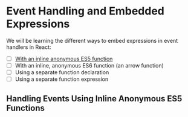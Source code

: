 # Event Handling and Embedded Expressions

We will be learning the different ways to embed expressions in event handlers in React:

- [ ] [With an inline anonymous ES5 function](#handling-events-using-inline-anonymous-es5-functions)
- [ ] With an inline, anonymous ES6 function (an arrow function)
- [ ] Using a separate function declaration
- [ ] Using a separate function expression

## Handling Events Using Inline Anonymous ES5 Functions